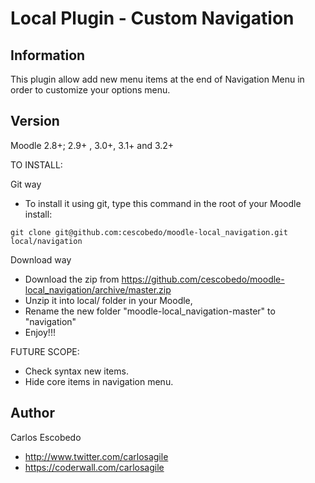 Local Plugin - Custom Navigation
======================

Information
-----------

This plugin allow add new menu items at the end of Navigation Menu in order to customize your options menu.

Version  
-------
Moodle 2.8+; 2.9+ , 3.0+, 3.1+ and 3.2+

TO INSTALL:

Git way
- To install it using git, type this command in the root of your Moodle install:
```
git clone git@github.com:cescobedo/moodle-local_navigation.git local/navigation
```

Download way
- Download the zip from <https://github.com/cescobedo/moodle-local_navigation/archive/master.zip>
- Unzip it into  local/ folder in your Moodle,
- Rename the new folder "moodle-local_navigation-master" to "navigation"
- Enjoy!!!

FUTURE SCOPE:
- Check syntax new items.
- Hide core items in navigation menu.

Author
------
Carlos Escobedo
- <http://www.twitter.com/carlosagile>
- <https://coderwall.com/carlosagile>

